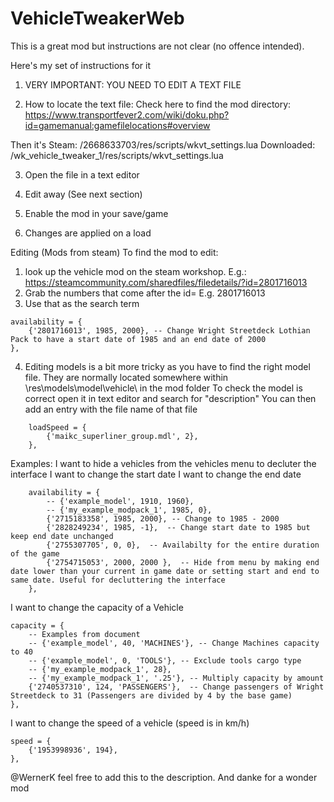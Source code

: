 # VehicleTweakerWeb



This is a great mod but instructions are not clear (no offence intended).

Here's my set of instructions for it

1. VERY IMPORTANT: YOU NEED TO EDIT A TEXT FILE

2. How to locate the text file: 
Check here to find the mod directory:
https://www.transportfever2.com/wiki/doku.php?id=gamemanual:gamefilelocations#overview

Then it's 
Steam:   /2668633703/res/scripts/wkvt_settings.lua
Downloaded: /wk_vehicle_tweaker_1/res/scripts/wkvt_settings.lua

3. Open the file in a text editor

4. Edit away (See next section)

5. Enable the mod in your save/game

6. Changes are applied on a load


Editing (Mods from steam)
To find the mod to edit:
1. look up the vehicle mod on the steam workshop. E.g.:
https://steamcommunity.com/sharedfiles/filedetails/?id=2801716013
2. Grab the numbers that come after the id=   E.g. 2801716013
3. Use that as the search term
```
availability = {
	{'2801716013', 1985, 2000}, -- Change Wright Streetdeck Lothian Pack to have a start date of 1985 and an end date of 2000
},
```
4. Editing models is a bit more tricky as you have to find the right model file. They are normally located somewhere within \res\models\model\vehicle\ in the mod folder
To check the model is correct open it in text editor and search for "description"
You can then add an entry with the file name of that file
```
	loadSpeed = {
		{'maikc_superliner_group.mdl', 2},
	},
```






Examples:
I want to hide a vehicles from the vehicles menu to decluter the interface
I want to change the start date
I want to change the end date

```
	availability = {
		-- {'example_model', 1910, 1960},
		-- {'my_example_modpack_1', 1985, 0},
		{'2715183358', 1985, 2000}, -- Change to 1985 - 2000
		{'2828249234', 1985, -1},  -- Change start date to 1985 but keep end date unchanged
		{'2755307705', 0, 0},  -- Availabilty for the entire duration of the game
		{'2754715053', 2000, 2000 },  -- Hide from menu by making end date lower than your current in game date or setting start and end to same date. Useful for decluttering the interface
	},
```
I want to change the capacity of a Vehicle
```
capacity = {
	-- Examples from document
	-- {'example_model', 40, 'MACHINES'}, -- Change Machines capacity to 40
	-- {'example_model', 0, 'TOOLS'}, -- Exclude tools cargo type
	-- {'my_example_modpack_1', 28},
	-- {'my_example_modpack_1', '.25'}, -- Multiply capacity by amount
	{'2740537310', 124, 'PASSENGERS'},  -- Change passengers of Wright Streetdeck to 31 (Passengers are divided by 4 by the base game)
},
```
I want to change the speed of a vehicle (speed is in km/h)
```
speed = {
	{'1953998936', 194},
},
```


@WernerK feel free to add this to the description. And danke for a wonder mod